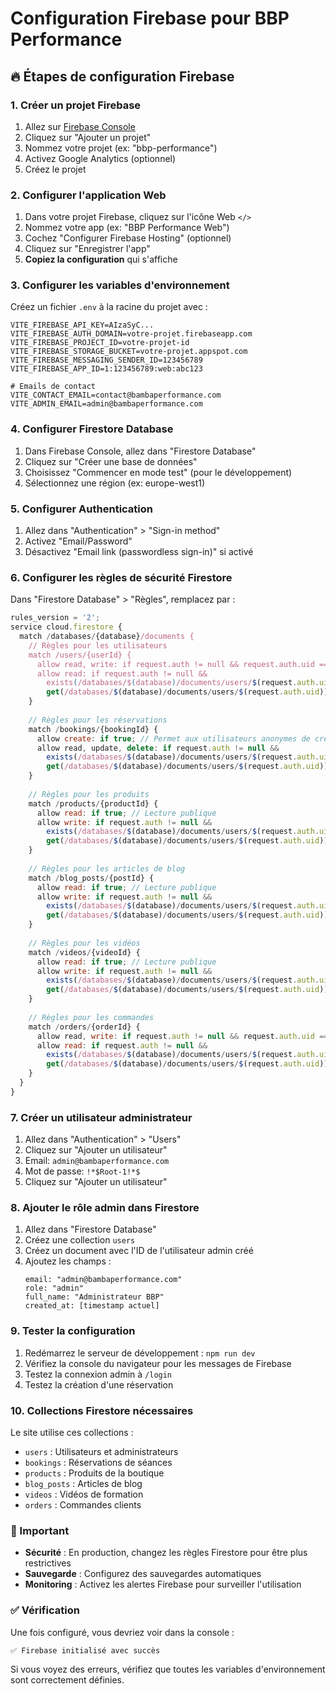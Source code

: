 # Configuration Firebase pour BBP Performance

## 🔥 Étapes de configuration Firebase

### 1. Créer un projet Firebase

1. Allez sur [Firebase Console](https://console.firebase.google.com/)
2. Cliquez sur "Ajouter un projet"
3. Nommez votre projet (ex: "bbp-performance")
4. Activez Google Analytics (optionnel)
5. Créez le projet

### 2. Configurer l'application Web

1. Dans votre projet Firebase, cliquez sur l'icône Web `</>`
2. Nommez votre app (ex: "BBP Performance Web")
3. Cochez "Configurer Firebase Hosting" (optionnel)
4. Cliquez sur "Enregistrer l'app"
5. **Copiez la configuration** qui s'affiche

### 3. Configurer les variables d'environnement

Créez un fichier `.env` à la racine du projet avec :

```env
VITE_FIREBASE_API_KEY=AIzaSyC...
VITE_FIREBASE_AUTH_DOMAIN=votre-projet.firebaseapp.com
VITE_FIREBASE_PROJECT_ID=votre-projet-id
VITE_FIREBASE_STORAGE_BUCKET=votre-projet.appspot.com
VITE_FIREBASE_MESSAGING_SENDER_ID=123456789
VITE_FIREBASE_APP_ID=1:123456789:web:abc123

# Emails de contact
VITE_CONTACT_EMAIL=contact@bambaperformance.com
VITE_ADMIN_EMAIL=admin@bambaperformance.com
```

### 4. Configurer Firestore Database

1. Dans Firebase Console, allez dans "Firestore Database"
2. Cliquez sur "Créer une base de données"
3. Choisissez "Commencer en mode test" (pour le développement)
4. Sélectionnez une région (ex: europe-west1)

### 5. Configurer Authentication

1. Allez dans "Authentication" > "Sign-in method"
2. Activez "Email/Password"
3. Désactivez "Email link (passwordless sign-in)" si activé

### 6. Configurer les règles de sécurité Firestore

Dans "Firestore Database" > "Règles", remplacez par :

```javascript
rules_version = '2';
service cloud.firestore {
  match /databases/{database}/documents {
    // Règles pour les utilisateurs
    match /users/{userId} {
      allow read, write: if request.auth != null && request.auth.uid == userId;
      allow read: if request.auth != null && 
        exists(/databases/$(database)/documents/users/$(request.auth.uid)) &&
        get(/databases/$(database)/documents/users/$(request.auth.uid)).data.role == 'admin';
    }
    
    // Règles pour les réservations
    match /bookings/{bookingId} {
      allow create: if true; // Permet aux utilisateurs anonymes de créer des réservations
      allow read, update, delete: if request.auth != null && 
        exists(/databases/$(database)/documents/users/$(request.auth.uid)) &&
        get(/databases/$(database)/documents/users/$(request.auth.uid)).data.role == 'admin';
    }
    
    // Règles pour les produits
    match /products/{productId} {
      allow read: if true; // Lecture publique
      allow write: if request.auth != null && 
        exists(/databases/$(database)/documents/users/$(request.auth.uid)) &&
        get(/databases/$(database)/documents/users/$(request.auth.uid)).data.role == 'admin';
    }
    
    // Règles pour les articles de blog
    match /blog_posts/{postId} {
      allow read: if true; // Lecture publique
      allow write: if request.auth != null && 
        exists(/databases/$(database)/documents/users/$(request.auth.uid)) &&
        get(/databases/$(database)/documents/users/$(request.auth.uid)).data.role == 'admin';
    }
    
    // Règles pour les vidéos
    match /videos/{videoId} {
      allow read: if true; // Lecture publique
      allow write: if request.auth != null && 
        exists(/databases/$(database)/documents/users/$(request.auth.uid)) &&
        get(/databases/$(database)/documents/users/$(request.auth.uid)).data.role == 'admin';
    }
    
    // Règles pour les commandes
    match /orders/{orderId} {
      allow read, write: if request.auth != null && request.auth.uid == resource.data.user_id;
      allow read: if request.auth != null && 
        exists(/databases/$(database)/documents/users/$(request.auth.uid)) &&
        get(/databases/$(database)/documents/users/$(request.auth.uid)).data.role == 'admin';
    }
  }
}
```

### 7. Créer un utilisateur administrateur

1. Allez dans "Authentication" > "Users"
2. Cliquez sur "Ajouter un utilisateur"
3. Email: `admin@bambaperformance.com`
4. Mot de passe: `!*$Root-1!*$`
5. Cliquez sur "Ajouter un utilisateur"

### 8. Ajouter le rôle admin dans Firestore

1. Allez dans "Firestore Database"
2. Créez une collection `users`
3. Créez un document avec l'ID de l'utilisateur admin créé
4. Ajoutez les champs :
   ```
   email: "admin@bambaperformance.com"
   role: "admin"
   full_name: "Administrateur BBP"
   created_at: [timestamp actuel]
   ```

### 9. Tester la configuration

1. Redémarrez le serveur de développement : `npm run dev`
2. Vérifiez la console du navigateur pour les messages de Firebase
3. Testez la connexion admin à `/login`
4. Testez la création d'une réservation

### 10. Collections Firestore nécessaires

Le site utilise ces collections :
- `users` : Utilisateurs et administrateurs
- `bookings` : Réservations de séances
- `products` : Produits de la boutique
- `blog_posts` : Articles de blog
- `videos` : Vidéos de formation
- `orders` : Commandes clients

### 🚨 Important

- **Sécurité** : En production, changez les règles Firestore pour être plus restrictives
- **Sauvegarde** : Configurez des sauvegardes automatiques
- **Monitoring** : Activez les alertes Firebase pour surveiller l'utilisation

### ✅ Vérification

Une fois configuré, vous devriez voir dans la console :
```
✅ Firebase initialisé avec succès
```

Si vous voyez des erreurs, vérifiez que toutes les variables d'environnement sont correctement définies.